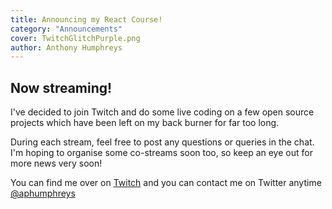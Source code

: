 ```yaml
---
title: Announcing my React Course!
category: "Announcements"
cover: TwitchGlitchPurple.png
author: Anthony Humphreys
---
```


## Now streaming!

I've decided to join Twitch and do some live coding on a few open source projects which have been left on my back burner for far too long.

During each stream, feel free to post any questions or queries in the chat. I'm hoping to organise some co-streams soon too, so keep an eye out for more news very soon!

You can find me over on [Twitch](https://twitch.tv/mindofah) and you can contact me on Twitter anytime [@aphumphreys](https://twitter.com/aphumphreys)
